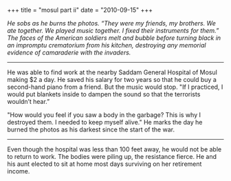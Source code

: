 +++
title = "mosul part ii"
date = "2010-09-15"
+++

*He sobs as he burns the photos. “They were my friends, my brothers. We ate together. We played music together. I fixed their instruments for them.” The faces of the American soldiers melt and bubble before turning black in an impromptu crematorium from his kitchen, destroying any memorial evidence of camaraderie with the invaders.*
* * *
He was able to find work at the nearby Saddam General Hospital of Mosul making $2 a day. He saved his salary for two years so that he could buy a second-hand piano from a friend. But the music would stop. "If I practiced, I would put blankets inside to dampen the sound so that the terrorists wouldn’t hear.”

"How would you feel if you saw a body in the garbage? This is why I destroyed them. I needed to keep myself alive." He marks the day he burned the photos as his darkest since the start of the war. 
* * *
Even though the hospital was less than 100 feet away, he would not be able to return to work. The bodies were piling up, the resistance fierce. He and his aunt elected to sit at home most days surviving on her retirement income.